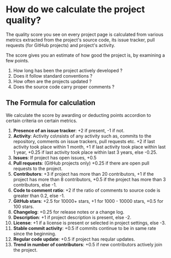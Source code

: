 # How do we calculate the project quality?

The quality score you see on every project page is calculated from
various metrics extracted from the project's source code, its issue
tracker, pull requests (for GitHub projects) and project's activity.

The score gives you an estimate of how good the project is, by
examining a few points.

1. How long has been the project actively developed ?
2. Does it follow standard conventions ?
3. How often are the projects updated ?
4. Does the source code carry proper comments ?

## The Formula for calculation

We calculate the score by awarding or deducting points accordion to
certain criteria on certain metrics.

1. **Presence of an issue tracker**: +2 if present, -1 if not.
2. **Activity**: Activity co\nsists of any activity such as, commits
to the repository, comments on issue trackers, pull requests etc. +2
if last activity took place within 1 month, +1 if last activity took
place within last 1 year, +0.25 if last activity took place within
last 3 years, else -0.25.
3. **Issues**: If project has open issues, +0.5
4. **Pull requests**: (GitHub projects only) +0.25 if there are open
pull requests to the project.
5. **Contributors**: +3 if project has more than 20 contributors, +1
if the project has more than 8 contributors, +0.5 if the project has
more than 3 contributors, else -1.
6. **Code to comment ratio**: +2 if the ratio of comments to source
code is greater than 0.2, else -1.
7. **GitHub stars**: +2.5 for 10000+ stars, +1 for 1000 - 10000 stars,
+0.5 for 100 stars.
8. **Changelog**: +0.25 for release notes or a change log.
9. **Description**: +1 if project description is present, else -2.
10. **License**:  +1 if a license is present or selected in project
settings, else -3.
11. **Stable commit activity**: +0.5 if commits continue to be in same
rate since the beginning.
12. **Regular code update**: +0.5 if project has reqular updates.
13. **Trend in number of contributors**: +0.5 if new contributors actively
join the project.


